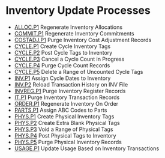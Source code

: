 # Inventory Update Processes

<PageHeader />

- [ALLOC.P1](ALLOC-P1/README.md) Regenerate Inventory Allocations
- [COMMIT.P1](COMMIT-P1/README.md) Regenerate Inventory Commitments
- [COSTADJ.P1](COSTADJ-P1/README.md) Purge Inventory Cost Adjustment Records
- [CYCLE.P1](CYCLE-P1/README.md) Create Cycle Inventory Tags
- [CYCLE.P2](CYCLE-P2/README.md) Post Cycle Tags to Inventory
- [CYCLE.P3](CYCLE-P3/README.md) Cancel a Cycle Count in Progress
- [CYCLE.P4](CYCLE-P4/README.md) Purge Cycle Count Records
- [CYCLE.P5](CYCLE-P5/README.md) Delete a Range of Uncounted Cycle Tags
- [INV.P1](INV-P1/README.md) Assign Cycle Dates to Inventory
- [INV.P2](INV-P2/README.md) Reload Transaction History on INV File
- [INVREG.P1](INVREG-P1/README.md) Purge Inventory Register Records
- [IT.P1](IT-P1/README.md) Purge Inventory Transaction Records
- [ORDER.P1](ORDER-P1/README.md) Regenerate Inventory On Order
- [PARTS.P1](../../ENG-OVERVIEW/ENG-PROCESS/PARTS-P1/README.md) Assign ABC Codes to Parts
- [PHYS.P1](PHYS-P1/README.md) Create Physical Inventory Tags
- [PHYS.P2](PHYS-P2/README.md) Create Extra Blank Physical Tags
- [PHYS.P3](PHYS-P3/README.md) Void a Range of Physical Tags
- [PHYS.P4](PHYS-P4/README.md) Post Physical Tags to Inventory
- [PHYS.P5](PHYS-P5/README.md) Purge Physical Inventory Records
- [USAGE.P1](USAGE-P1/README.md) Update Usage Based on Inventory Transactions

<badge text= "Version 8.10.57" vertical="middle" />

<PageFooter />
